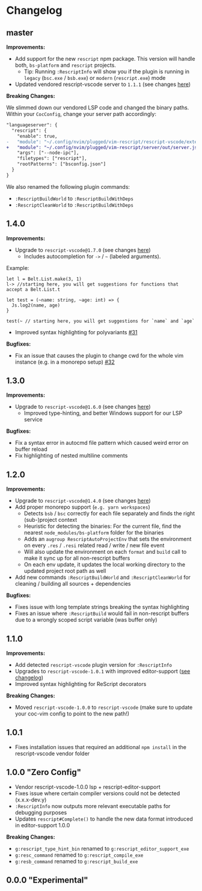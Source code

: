 # Changelog

## master

**Improvements:**

- Add support for the new `rescript` npm package. This version will handle both, `bs-platform` and `rescript` projects.
  - Tip: Running `:RescriptInfo` will show you if the plugin is running in `legacy` (`bsc.exe` / `bsb.exe`) or `modern` (`rescript.exe`) mode
- Updated vendored rescript-vscode server to `1.1.1` (see changes [here](https://github.com/rescript-lang/rescript-vscode/blob/master/CHANGELOG.md#110))

**Breaking Changes:**

We slimmed down our vendored LSP code and changed the binary paths. Within your `CocConfig`, change your server path accordingly:

```diff
"languageserver": {
  "rescript": {
    "enable": true,
-   "module": "~/.config/nvim/plugged/vim-rescript/rescript-vscode/extension/server/out/server.js",
+   "module": "~/.config/nvim/plugged/vim-rescript/server/out/server.js",
    "args": ["--node-ipc"],
    "filetypes": ["rescript"],
    "rootPatterns": ["bsconfig.json"]
  }
}
```

We also renamed the following plugin commands:

- `:RescriptBuildWorld` to `:RescriptBuildWithDeps`
- `:RescriptCleanWorld` to `:RescriptBuildWithDeps`

## 1.4.0

**Improvements:**

- Upgrade to `rescript-vscode@1.7.0` (see changes [here](https://github.com/rescript-lang/rescript-vscode/blob/master/CHANGELOG.md#107))
  - Includes autocompletion for `->` / `~` (labeled arguments).

Example:

```res
let l = Belt.List.make(3, 1)
l-> //starting here, you will get suggestions for functions that accept a Belt.List.t

let test = (~name: string, ~age: int) => {
  Js.log2(name, age)
}

test(~ // starting here, you will get suggestions for `name` and `age`
```

- Improved syntax highlighting for polyvariants [#31](https://github.com/rescript-lang/vim-rescript/pull/31)

**Bugfixes:**

- Fix an issue that causes the plugin to change cwd for the whole vim instance (e.g. in a monorepo setup) [#32](https://github.com/rescript-lang/vim-rescript/pull/32)

## 1.3.0

**Improvements:**

- Upgrade to `rescript-vscode@1.6.0` (see changes [here](https://github.com/rescript-lang/rescript-vscode/blob/master/CHANGELOG.md#106))
  - Improved type-hinting, and better Windows support for our LSP service

**Bugfixes:**

- Fix a syntax error in autocmd file pattern which caused weird error on buffer reload
- Fix highlighting of nested multiline comments

## 1.2.0

**Improvements:**

- Upgrade to `rescript-vscode@1.4.0` (see changes [here](https://github.com/rescript-lang/rescript-vscode/blob/1.0.4/HISTORY.md#104))
- Add proper monorepo support (`e.g. yarn workspaces`)
  - Detects `bsb` / `bsc` correctly for each file separately and finds the right (sub-)project context
  - Heuristic for detecting the binaries: For the current file, find the nearest `node_modules/bs-platform` folder for the binaries
  - Adds an `augroup RescriptAutoProjectEnv` that sets the environment on every `.res` / `.resi` related read / write / new file event
  - Will also update the environment on each `format` and `build` call to make it sync up for all non-rescript buffers
  - On each env update, it updates the local working directory to the updated project root path as well
- Add new commands `:RescriptBuildWorld` and `:RescriptCleanWorld` for cleaning / building all sources + dependencies

**Bugfixes:**

- Fixes issue with long template strings breaking the syntax highlighting
- Fixes an issue where `:RescriptBuild` would fail in non-rescript buffers due to a wrongly scoped script variable (was buffer only)

## 1.1.0

**Improvements:**

- Add detected `rescript-vscode` plugin version for `:RescriptInfo`
- Upgrades to `rescript-vscode-1.0.1` with improved editor-support ([see changelog](https://github.com/rescript-lang/rescript-editor-support/blob/master/Changes.md#release-101-of-rescript-vscode))
- Improved syntax highlighting for ReScript decorators

**Breaking Changes:**

- Moved `rescript-vscode-1.0.0` to `rescript-vscode` (make sure to update your coc-vim config to point to the new path!)


## 1.0.1

- Fixes installation issues that required an additional `npm install` in the rescript-vscode vendor folder

## 1.0.0 "Zero Config"

- Vendor rescript-vscode-1.0.0 lsp + rescript-editor-support
- Fixes issue where certain compiler versions could not be detected (x.x.x-dev.y)
- `:RescriptInfo` now outputs more relevant executable paths for debugging purposes
- Updates `rescript#Complete()` to handle the new data format introduced in editor-support 1.0.0

**Breaking Changes:**

- `g:rescript_type_hint_bin` renamed to `g:rescript_editor_support_exe`
- `g:resc_command` renamed to `g:rescript_compile_exe`
- `g:resb_command` renamed to `g:rescript_build_exe`


## 0.0.0 "Experimental"

